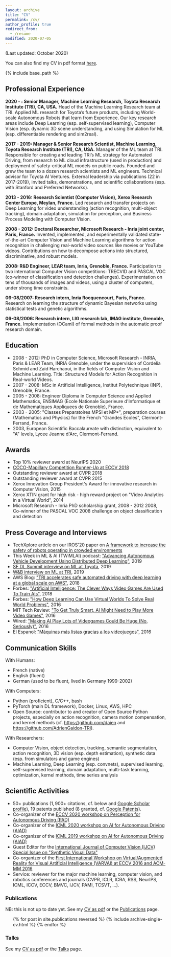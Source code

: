 ```yaml
---
layout: archive
title: "CV"
permalink: /cv/
author_profile: true
redirect_from:
  - /resume
modified: 2020-07-05
---
```


(Last updated: October 2020)

You can also find my CV in pdf format [here](/files/CV_Adrien_Gaidon.pdf).

{% include base_path %}

## Professional Experience

**2020 - : Senior Manager, Machine Learning Research, Toyota Research Institute (TRI), CA, USA.**
Head of the Machine Learning Research team at TRI. Applied ML research for Toyota’s future products, including World-scale Autonomous Robots that learn from Experience. Our key research areas include Deep Learning (esp. self-supervised learning), Computer Vision (esp. dynamic 3D scene understanding, and using Simulation for ML (esp. differentiable rendering and sim2real).

**2017 - 2019: Manager & Senior Research Scientist, Machine Learning, Toyota Research Institute (TRI), CA, USA.**
Manager of the ML team at TRI. Responsible for creating and leading TRI’s ML strategy for Automated Driving, from research to ML cloud infrastructure (used in production) and deployment of safety-critical ML models on public roads. Founded and grew the team to a dozen research scientists and ML engineers. Technical advisor for Toyota AI Ventures. External leadership via publications (22 in 2017-2019), invited talks, demonstrations, and scientific collaborations (esp. with Stanford and Preferred Networks).

**2013 - 2016: Research Scientist (Computer Vision), Xerox Research Center Europe, Meylan, France.**
Led research and transfer projects on Deep Learning for video understanding (action recognition, multi-object tracking), domain adaptation, simulation for perception, and Business Process Modeling with Computer Vision.

**2008 - 2012: Doctoral Researcher, Microsoft Research - Inria joint center, Paris, France.**
Invented, implemented, and experimentally validated state-of-the-art Computer
Vision and Machine Learning algorithms for action recognition in
challenging real-world video sources like movies or YouTube videos.
Contributions on how to decompose actions into structured, discriminative,
and robust models.

**2008: R&D Engineer, LEAR team, Inria, Grenoble, France.**
Participation to two international Computer Vision competitions: TRECVID and
PASCAL VOC (co-winner of classification and detection challenges).
Experimentation on tens of thousands of images and videos, using a
cluster of computers, under strong time constraints.

**06-08/2007: Research intern, Inria Rocquencourt, Paris, France.**
Research on learning the structure of dynamic Bayesian networks using
statistical tests and genetic algorithms.

**06-08/2006: Research intern, LIG research lab, IMAG institute, Grenoble, France.**
Implementation (OCaml) of formal methods in the automatic proof research domain.


## Education

- 2008 - 2012: PhD in Computer Science, Microsoft Research - INRIA, Paris \& LEAR Team, INRIA Grenoble, under the supervision of Cordelia Schmid and Zaid Harchaoui, in the fields of Computer Vision and Machine Learning. Title: Structured Models for Action Recognition in Real-world Videos.
- 2007 - 2008: MSc in Artificial Intelligence, Institut Polytechnique (INP), Grenoble, France.
- 2005 - 2008: Engineer Diploma in Computer Science and Applied Mathematics, ENSIMAG (Ecole Nationale Superieure d'Informatique et de Mathematiques Appliquees de Grenoble), France.
- 2003 - 2005: "Classes Preparatoires MPSI et MP*", preparation courses (Mathematics and Physics) for the French "Grandes Ecoles", Clermont-Ferrand, France.
- 2003, European Scientific Baccalaureate with distinction, equivalent to "A" levels, Lycee Jeanne d'Arc, Clermont-Ferrand.


## Awards

- Top 10% reviewer award at NeurIPS 2020
- [COCO-Mapillary Competition Runner-Up at ECCV 2018](http://cocodataset.org/workshop/coco-mapillary-eccv-2018.html)
- Outstanding reviewer award at CVPR 2018
- Outstanding reviewer award at CVPR 2015
- Xerox Innovation Group President's Award for innovative research in Computer Vision, 2015
- Xerox XTIN grant for high risk - high reward project on "Video Analytics in a Virtual World", 2014
- Microsoft Research - Inria PhD scholarship grant, 2008 - 2012
2008, Co-winner of the PASCAL VOC 2008 challenge on object classification and detection


## Press Coverage and Interviews

- TechXplore article on our IROS'20 paper on [A framework to increase the safety of robots operating in crowded environments](https://techxplore.com/news/2020-10-framework-safety-robots-crowded-environments.html)
- This Week in ML \& AI (TWiMLAI) podcast: ["Advancing Autonomous Vehicle Development Using Distributed Deep Learning"](https://twimlai.com/twiml-talk-269-advancing-autonomous-vehicle-development-using-distributed-deep-learning-with-adrien-gaidon/), 2019
- [SF DL Summit interview on ML at Toyota](https://www.youtube.com/watch?v=jBIYRoAQJuo), 2019
- [W\&B interview on ML at TRI](https://www.wandb.com/blog/tri-interview), 2019
- AWS Blog: ["TRI accelerates safe automated driving with deep learning at a global scale on AWS"](https://aws.amazon.com/blogs/machine-learning/toyota-research-institute-accelerates-safe-automated-driving-with-deep-learning-at-a-global-scale-on-aws/), 2018
- Forbes: ["Artificial Intelligence: The Clever Ways Video Games Are Used To Train AIs"](https://www.forbes.com/sites/bernardmarr/2018/06/13/artificial-intelligence-the-clever-ways-video-games-are-used-to-train-ais/#5c46910794740), 2018
- Forbes: ["How Deep Learning Can Use Virtual Worlds To Solve Real World Problems"](http://goo.gl/aHHcEi), 2016
- MIT Tech Review: ["To Get Truly Smart, AI Might Need to Play More Video Games"](https://goo.gl/dZXzsi), 2016
- Wired: ["Making AI Play Lots of Videogames Could Be Huge (No, Seriously)"](http://goo.gl/a5UnfJ), 2016
- El Espanol: ["Máquinas más listas gracias a los videojuegos"](http://goo.gl/EIfRao), 2016


## Communication Skills

With Humans:
- French (native)
- English (fluent)
- German (used to be fluent, lived in Germany 1999-2002)

With Computers:
- Python (proficient), C/C++, bash
- PyTorch (main DL framework), Docker, Linux, AWS, HPC
- Open Source: contributor to and creator of Open Source Python projects, especially on action recognition, camera motion compensation, and kernel methods (cf. https://github.com/daien and https://github.com/AdrienGaidon-TRI).

With Researchers:
- Computer Vision, object detection, tracking, semantic segmentation, action recognition, 3D vision (esp. depth estimation), synthetic data (esp. from simulators and game engines)
- Machine Learning, Deep Learning (esp. convnets),
supervised learning, self-supervised learning, domain adaptation,
multi-task learning, optimization, kernel methods, time series analysis


## Scientific Activities

- 50+ publications ($1,900+$ citations, cf. below and [Google Scholar profile](https://scholar.google.com/citations?user=2StUgf4AAAAJ&hl=en)), 19 patents published (8 granted, cf. [Google Patents](https://patents.google.com/?inventor=Adrien+Gaidon&num=25)).
- Co-organizer of the [ECCV 2020 workshop on Perception for Autonomous Driving (PAD)](https://sites.google.com/view/pad2020)
- Co-organizer of the [ICML 2020 workshop on AI for Autonomous Driving (AIAD)](https://sites.google.com/view/aiad2020)
- Co-organizer of the [ICML 2019 workshop on AI for Autonomous Driving (AIAD)](https://sites.google.com/view/icml2019aiad/home)
- Guest Editor for the [International Journal of Computer Vision (IJCV) Special Issue on "Synthetic Visual Data"](https://sites.google.com/site/ijcvsyntheticvisualdata/)
- Co-organizer of the [First International Workshop on Virtual/Augmented Reality for Visual Artificial Intelligence (VARVAI) at ECCV 2016 and ACM-MM 2016](http://adas.cvc.uab.es/varvai2016/)
- Service: reviewer for the major machine learning, computer vision, and robotics conferences and journals (CVPR, ICLR, ICRA, RSS, NeurIPS, ICML, ICCV, ECCV, BMVC, IJCV, PAMI, TCSVT, ...).


### Publications

NB: this is not up to date yet. See my [CV as pdf](/files/CV_Adrien_Gaidon.pdf) or the [Publications](/publications) page.

  <ul>{% for post in site.publications reversed %}
    {% include archive-single-cv.html %}
  {% endfor %}</ul>

### Talks

See my [CV as pdf](/files/CV_Adrien_Gaidon.pdf) or the [Talks](/talks) page.